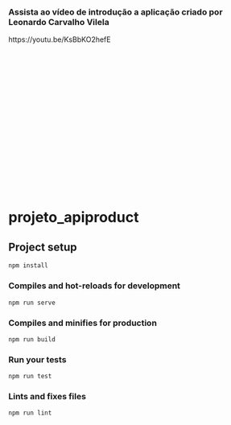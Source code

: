 
### Assista ao vídeo de introdução a aplicação criado por Leonardo Carvalho Vilela
<div>
https://youtu.be/KsBbKO2hefE
</div>
<br><br><br><br><br><br><br><br><br><br><br><br><br><br><br><br><br>



# projeto_apiproduct

## Project setup
```
npm install
```

### Compiles and hot-reloads for development
```
npm run serve
```

### Compiles and minifies for production
```
npm run build
```

### Run your tests
```
npm run test
```

### Lints and fixes files
```
npm run lint
```
